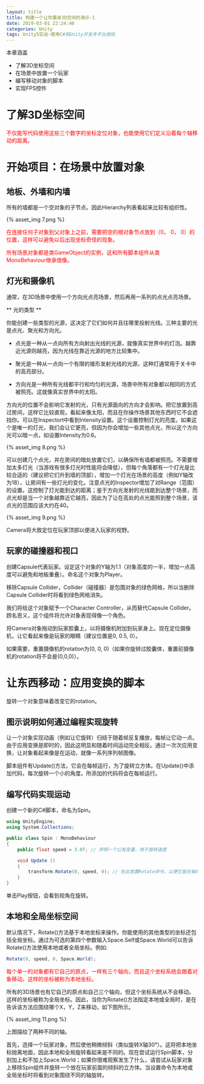 ```yaml
---
layout: title
title: 构建一个让你置身3D空间的演示-1
date: 2019-03-01 22:24:40
categories: Unity
tags: Unity5实战-使用C#和Unity开发多平台游戏
---
```

本章涵盖
* 了解3D坐标空间
* 在场景中放置一个玩家
* 编写移动对象的脚本
* 实现FPS控件

<!--more-->

# 了解3D坐标空间

<span style="color:red;">不仅能写代码使用这些三个数字的坐标定位对象，也能使用它们定义沿着每个轴移动的距离。</span>

# 开始项目：在场景中放置对象

## 地板、外墙和内墙

所有的墙都是一个空对象的子节点。因此Hierarchy列表看起来比较有组织性。

{% asset_img 7.png %}

<span style="color:red;">在连接任何子对象到父对象上之前，需要把空的根对象节点放到（0， 0， 0）的位置，这样可以避免以后出现坐标奇怪的现象。</span>

<span style="color:red;">所有场景对象都是类GameObject的实例，这和所有脚本组件从类MonoBehaviour继承很像。</span>

## 灯光和摄像机

通常，在3D场景中使用一个方向光点亮场景，然后再用一系列的点光点亮场景。

** 光的类型 **

你能创建一些类型的光源，这决定了它们如何并且往哪里投射光线。三种主要的光是点光、聚光和方向光。

* 点光是一种从一点向所有方向射出光线的光源，就像真实世界中的灯泡。越靠近光源则越亮，因为光线在靠近光源的地方比较集中。

* 聚光是一种从一点向一个有限的锥形发射光线的光源，这种灯通常用于关卡中的高亮部分。

* 方向光是一种所有光线都平行和均匀的光源，场景中所有对象都以相同的方式被照亮。这就像真实世界中的太阳。

方向光的位置不会影响它发射的光，只有光源面向的方向才会影响。把它放置到高过房间，这样它比较直观，看起来像太阳，而且在你操作场景其他东西时它不会遮挡你。可以在Inspectort中看到Intensity设置。这个设置控制灯光的亮度。如果这个是唯一的灯光，我们会让它更亮，但因为你会增加一些其他点光，所以这个方向光可以暗一点，如设置Intensity为0.6。

{% asset_img 8.png %}

可以创建几个点光，并在房间的暗处放置它们，以确保所有墙都被照亮。不需要增加太多灯光（当游戏有很多灯光时性能将会降低），但每个角落都有一个灯光是比较合适的（建议把它们升到墙的顶部），增加一个灯光在场景的高度（例如Y轴改为18），让房间有一些灯光的变化。注意点光的Inspector增加了对Range（范围）的设置。这控制了灯光能到达的距离；鉴于方向光发射的光线能到达整个场景，而点光却是当一个对象越靠近它越亮，因此为了让在高处的点光能照到整个场景，该点光的范围应该大约在40。

{% asset_img 9.png %}

Camera将大致定位在玩家顶部以便进入玩家的视野。

## 玩家的碰撞器和视口

创建Capsule代表玩家。设定这个对象的Y轴为1.1（对象高度的一半，增加一点高度可以避免和地板重叠）。命名这个对象为Player。

移除Capsule Collider，Collider（碰撞器）是包围对象的绿色网格，所以当删除Capsule Collider时将看到绿色网格消失。

我们将给这个对象赋予一个Character Controller，从而替代Capsule Collider。顾名思义，这个组件将允许对象表现得像一个角色。

将Camera对象拖动到玩家胶囊上，以将摄像机附加到玩家身上。现在定位摄像机，让它看起来像是玩家的眼睛（建议位置是0, 0.5, 0）。

如果需要，重置摄像机的rotation为(0, 0, 0)（如果你旋转过胶囊体，重置前摄像机的rotation将不会是(0,0,0)）。

# 让东西移动：应用变换的脚本

旋转一个对象意味着改变它的rotation。

## 图示说明如何通过编程实现旋转

让一个对象实现动画（例如让它旋转）归结于随着帧反复播放，每帧让它动一点。由于应用变换是即时的，因此这明显和随着时间运动完全相反。通过一次次应用变换，让对象看起来像是在运动，就像一系列序列帧图像。

脚本组件有Update()方法，它会在每帧运行，为了旋转立方体。在Update()中添加代码，每次旋转一个小的角度。所添加的代码将会在每帧运行。

## 编写代码实现运动
创建一个新的C#脚本，命名为Spin。
```cs
using UnityEngine;
using System.Collections;

public class Spin : MonoBehaviour 
{
    public float speed = 3.0f; // 声明一个公有变量，用于旋转速度

    void Update ()
    {
        transform.Rotate(0, speed, 0); // 在此放置Rotate命令，以便它能在每帧运行
    }
}
```
单击Play按钮，会看到视角在旋转。

## 本地和全局坐标空间

默认情况下，Rotate()方法基于本地坐标来操作。你能使用的其他类型的坐标还包括全局坐标。通过为可选的第四个参数输入Space.Self或Space.World可以告诉Rotate()方法使用本地或者全局坐标。例如:
```cs
Rotate(0, speed, 0, Space.World);
```
<span style="color:red">每个单一的对象都有它自己的原点，一样有三个轴向，而且这个坐标系统会跟着对象移动。这样的坐标被称为本地坐标。</span>

所有的3D场景也有它自己的原点和自己三个轴向，但这个坐标系统从不会移动。这样的坐标被称为全局坐标。因此，当你为Rotate()方法指定本地或全局时，是在告诉该方法应围绕哪个X，Y，Z来移动，如下图所示。

{% asset_img 11.png %}

上图描绘了两种不同的轴。

首先，选择一个玩家对象，然后使他稍微倾斜（类似旋转X轴30°）。这将把本地坐标抛离地面，因此本地和全局旋转看起来是不同的。现在尝试运行Spin脚本，分别加上和不加上Space.World；如果你很难观察发生了什么，请尝试从玩家对象上移除Spin组件并旋转一个放在玩家前面的倾斜的立方体。当设置命令为本地或全局坐标时将看到对象围绕不同的轴旋转。